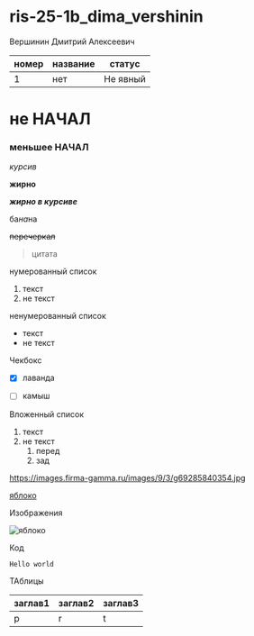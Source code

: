 # ris-25-1b_dima_vershinin
Вершинин Дмитрий Алексеевич

|номер|название|статус|
|-----|--------|------|
|1|нет|Не явный|

# не НАЧАЛ

### меньшее НАЧАЛ

*курсив*

**жирно**

***жирно в курсиве***

ба*на*на

~~перечеркал~~

>цитата

нумерованный список
 1. текст
 2. не текст

ненумерованный список
 * текст
 * не текст

Чекбокс

- [x] лаванда

- [ ] камыш

Вложенный список
1. текст
2. не текст
    1. перед
    2. зад
    
<https://images.firma-gamma.ru/images/9/3/g69285840354.jpg>

[яблоко](https://images.firma-gamma.ru/images/9/3/g69285840354.jpg)

Изображения

![яблоко](https://images.firma-gamma.ru/images/9/3/g69285840354.jpg "аппле")

Код

```
Hello world
```

ТАблицы

|заглав1|заглав2|заглав3|
|-------|-------|-------|
|p|r|t|
